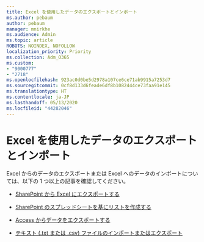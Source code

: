 ```yaml
---
title: Excel を使用したデータのエクスポートとインポート
ms.author: pebaum
author: pebaum
manager: mnirkhe
ms.audience: Admin
ms.topic: article
ROBOTS: NOINDEX, NOFOLLOW
localization_priority: Priority
ms.collection: Adm_O365
ms.custom:
- "9000777"
- "2718"
ms.openlocfilehash: 923ac0d0be5d2978a107ce6ce71ab9915a7253d7
ms.sourcegitcommit: 0cf8d133d6feade6df8b1082444ce73faa91e145
ms.translationtype: HT
ms.contentlocale: ja-JP
ms.lasthandoff: 05/13/2020
ms.locfileid: "44282046"
---
```

# <a name="exporting-and-importing-data-with-excel"></a>Excel を使用したデータのエクスポートとインポート

Excel からのデータのエクスポートまたは Excel へのデータのインポートについては、以下の 1 つ以上の記事を確認してください。

- [SharePoint から Excel にエクスポートする](https://support.office.com/client/bfb2ea48-6118-4fa9-abb6-cced9424e5d9)

- [SharePoint のスプレッドシートを基にリストを作成する](https://support.office.com/article/Create-a-list-based-on-a-spreadsheet-380CFEB5-6E14-438E-988A-C2B9BEA574FA)

- [Access からデータをエクスポートする](https://support.office.com/client/64E974E6-AE43-4301-A53E-20463655B1A9)

- [テキスト (.txt または .csv) ファイルのインポートまたはエクスポート](https://support.office.com/client/5250ac4c-663c-47ce-937b-339e391393ba)
